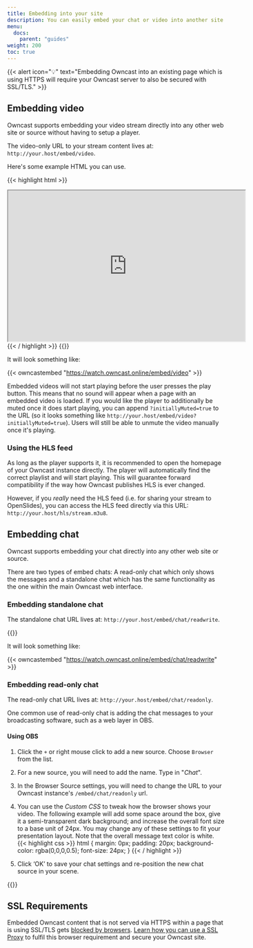 ```yaml
---
title: Embedding into your site
description: You can easily embed your chat or video into another site.
menu:
  docs:
    parent: "guides"
weight: 200
toc: true
---
```


{{< alert icon="💡" text="Embedding Owncast into an existing page which is using HTTPS will require your Owncast server to also be secured with SSL/TLS." >}}

## Embedding video

Owncast supports embedding your video stream directly into any other web site or source without having to setup a player.

The video-only URL to your stream content lives at: `http://your.host/embed/video`.

Here's some example HTML you can use.

{{< highlight html >}}

<iframe
  src="https://your.host/embed/video"
  title="Owncast"
  height="350px" width="550px"
  referrerpolicy="origin"
  scrolling="no"
  allowfullscreen>
</iframe>
{{< / highlight >}}
{{<versionsupport feature="embedding video" version="0.0.2">}}

It will look something like:

{{< owncastembed "https://watch.owncast.online/embed/video" >}}

Embedded videos will not start playing before the user presses the play button. This means that no sound will appear when a page with an embedded video is loaded. If you would like the player to additionally be muted once it does start playing, you can append `?initiallyMuted=true` to the URL (so it looks something like `http://your.host/embed/video?initiallyMuted=true`). Users will still be able to unmute the video manually once it's playing.

### Using the HLS feed

As long as the player supports it, it is recommended to open the homepage of your Owncast instance directly.
The player will automatically find the correct playlist and will start playing.
This will guarantee forward compatibility if the way how Owncast publishes HLS is ever changed.

However, if you _really_ need the HLS feed (i.e. for sharing your stream to OpenSlides), you can access the HLS feed directly via this URL: `http://your.host/hls/stream.m3u8`.

## Embedding chat

Owncast supports embedding your chat directly into any other web site or source.

There are two types of embed chats: A read-only chat which only shows the messages and a standalone chat which has the same functionality as the one within the main Owncast web interface.

### Embedding standalone chat

The standalone chat URL lives at: `http://your.host/embed/chat/readwrite`.

{{<versionsupport feature="embedding standalone chat" version="0.0.8">}}

It will look something like:

{{< owncastembed "https://watch.owncast.online/embed/chat/readwrite" >}}

### Embedding read-only chat

The read-only chat URL lives at: `http://your.host/embed/chat/readonly`.

One common use of read-only chat is adding the chat messages to your broadcasting software, such as a web layer in OBS.

#### Using OBS

1. Click the `+` or right mouse click to add a new source. Choose `Browser` from the list.
1. For a new source, you will need to add the name. Type in "_Chat_".
1. In the Browser Source settings, you will need to change the URL to your Owncast instance's `/embed/chat/readonly` url.
1. You can use the _Custom CSS_ to tweak how the browser shows your video. The following example will add some space around the box, give it a semi-transparent dark background; and increase the overall font size to a base unit of 24px. You may change any of these settings to fit your presentation layout. Note that the overall message text color is white.
   {{< highlight css >}}
   html {
   margin: 0px;
   padding: 20px;
   background-color: rgba(0,0,0,0.5);
   font-size: 24px;
   }
   {{< / highlight >}}

1. Click ‘OK’ to save your chat settings and re-position the new chat source in your scene.

{{<versionsupport feature="embedding readonly chat" version="0.0.2">}}

## SSL Requirements

Embedded Owncast content that is not served via HTTPS within a page that is using SSL/TLS gets [blocked by browsers](https://developer.mozilla.org/en-US/docs/Web/Security/Mixed_content/How_to_fix_website_with_mixed_content). [Learn how you can use a SSL Proxy](/docs/sslproxies) to fulfil this browser requirement and secure your Owncast site.
